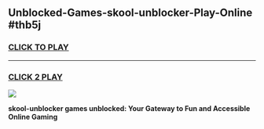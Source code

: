 
## Unblocked-Games-skool-unblocker-Play-Online #thb5j
<h3>
<a href="https://news.freeplayer.one?title=skool-unblocker&ref=3">CLICK TO PLAY</a></h3>
<hr>

<h3>
<a href="https://news.freeplayer.one?title=skool-unblocker&ref=3">CLICK 2 PLAY</a>
  
</h3>

<a href="https://news.freeplayer.one?title=skool-unblocker&ref=3"><img src="https://clearcache.store/games.png"></a>


**skool-unblocker games unblocked: Your Gateway to Fun and Accessible Online Gaming**
